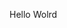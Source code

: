 Hello Wolrd















































































































































































































































































































































































































































































































































































































